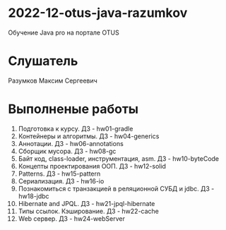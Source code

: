 # 2022-12-otus-java-razumkov
Обучение Java pro на портале OTUS

# Слушатель
Разумков Максим Сергеевич

# Выполненые работы
1. Подготовка к курсу. ДЗ - hw01-gradle
2. Контейнеры и алгоритмы. ДЗ - hw04-generics
3. Аннотации. ДЗ - hw06-annotations
4. Сборщик мусора. ДЗ - hw08-gc
5. Байт код, class-loader, инструментация, asm. ДЗ - hw10-byteCode
6. Концепты проектирования ООП. ДЗ - hw12-solid
7. Patterns. ДЗ - hw15-pattern
8. Сериализация. ДЗ - hw16-io
9. Познакомиться с транзакцией в реляционной СУБД и jdbc. ДЗ - hw18-jdbc
10. Hibernate and JPQL. ДЗ - hw21-jpql-hibernate
11. Типы ссылок. Кэширование. ДЗ - hw22-cache
12. Web сервер. ДЗ - hw24-webServer